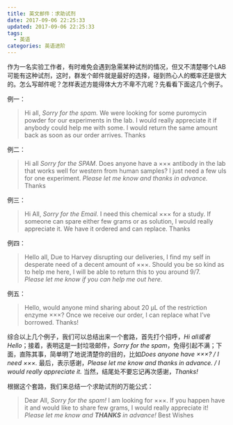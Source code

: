 ```yaml
---
title: 英文邮件：求助试剂
date: 2017-09-06 22:25:33
updated: 2017-09-06 22:25:33
tags:
  - 英语
categories: 英语进阶
---
```



作为一名实验工作者，有时难免会遇到急需某种试剂的情况，但又不清楚哪个LAB可能有这种试剂，这时，群发个邮件就是最好的选择，碰到热心人的概率还是很大的。怎么写邮件呢？怎样表述方能得体大方不卑不亢呢？先看看下面这几个例子。

例一：
> Hi all, 
*Sorry for the spam.*
We were looking for some puromycin powder for our experiments in the lab. I would really appreciate it if anybody could help me with some. I would return the same amount back as soon as our order arrives.
Thanks

例二：
> Hi all
*Sorry for the SPAM*.
Does anyone have a ××× antibody in the lab that works well for western from human samples? I just need a few uls for one experiment.
*Please let me know and thanks in advance.*
Thanks

例三：
> Hi All,
*Sorry for the Email.* 
I need this chemical ××× for a study. If someone can spare either few grams or as solution, I would really appreciate it. We have it ordered and can replace.
Thanks

例四：
> Hello all,
Due to Harvey disrupting our deliveries, I find my self in desperate need of a decent amount of ×××.  Should you be so kind as to help me here, I will be able to return this to you around 9/7.  
*Please let me know if you can help me out here.*

例五：
> Hello, would anyone mind sharing about 20 µL of the restriction enzyme ×××? 
Once we receive our order, I can replace what I’ve borrowed. Thanks!

综合以上几个例子，我们可以总结出来一个套路，首先打个招呼，*Hi all或者Hello*；接着，表明这是一封垃圾邮件，*Sorry for the spam*，免得引起不满；下面，直陈其事，简单明了地说清楚你的目的，比如*Does anyone have ×××? / I need ×××.* 最后，表示感谢，*Please let me know and thanks in advance. / I would really appreciate it.* 当然，结尾处不要忘记再次感谢，*Thanks!*

根据这个套路，我们来总结一个求助试剂的万能公式：

> Dear All,
*Sorry for the spam!*
I am looking for ×××. If you happen have it and would like to share few grams, I would really appreciate it! 
*Please let me know and **THANKS** in advance!*
Best Wishes